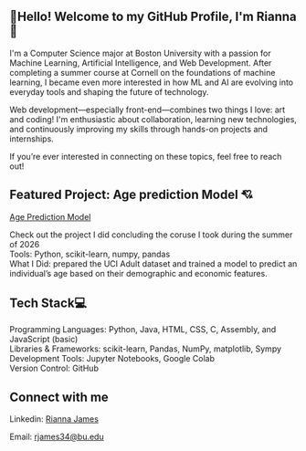 
## 🧡Hello! Welcome to my GitHub Profile, I'm Rianna 🧡
    
I'm a Computer Science major at Boston University with a passion for Machine Learning, Artificial Intelligence, and Web Development. After completing a summer course at Cornell on the foundations of machine learning, I became even more interested in how ML and AI are evolving into everyday tools and shaping the future of technology.

Web development—especially front-end—combines two things I love: art and coding! I'm enthusiastic about collaboration, learning new technologies, and continuously improving my skills through hands-on projects and internships.

If you’re ever interested in connecting on these topics, feel free to reach out!

## Featured Project: Age prediction Model 💘
<a href="https://github.com/RJames34/My-Breakthrough-Tech-Portfolio/blob/89f67df628bdab42bca8795cfffcbd9a537227e0/DefineAndSolveMLProblem%20(4).ipynb">Age Prediction Model</a>

Check out the project I did concluding the coruse I took during the summer of 2026   
Tools: Python, scikit-learn, numpy, pandas   
What I Did: prepared the UCI Adult dataset and trained a model to predict an individual’s age based on their demographic and economic features.   

## Tech Stack💻
Programming Languages: Python, Java, HTML, CSS, C, Assembly, and JavaScript (basic)    
Libraries & Frameworks: scikit-learn, Pandas, NumPy, matplotlib, Sympy    
Development Tools: Jupyter Notebooks, Google Colab    
Version Control: GitHub

## Connect with me

Linkedin: <a href="https://www.linkedin.com/in/james-rianna/">Rianna James</a>

Email: rjames34@bu.edu</a>


<!--
**RJames34/RJames34** is a ✨ _special_ ✨ repository because its `README.md` (this file) appears on your GitHub profile.

Here are some ideas to get you started:

- 🔭 I’m currently working on ...
- 🌱 I’m currently learning ...
- 👯 I’m looking to collaborate on ...
- 🤔 I’m looking for help with ...
- 💬 Ask me about ...
- 📫 How to reach me: ...
- 😄 Pronouns: ...
- ⚡ Fun fact: ...
-->
